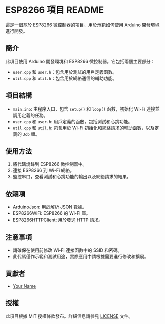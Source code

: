 # ESP8266 項目 README

這是一個基於 ESP8266 微控制器的項目，用於示範如何使用 Arduino 開發環境進行開發。

## 簡介

此項目使用 Arduino 開發環境和 ESP8266 微控制器。它包括兩個主要部分：

- `user.cpp` 和 `user.h`：包含用於測試的用戶定義函數。
- `util.cpp` 和 `util.h`：包含用於網絡通信的輔助功能。

## 項目結構

- `main.ino`: 主程序入口，包含 `setup()` 和 `loop()` 函數，初始化 Wi-Fi 連接並調用定義的任務。
- `user.cpp` 和 `user.h`: 用戶定義的函數，包括測試和心跳功能。
- `util.cpp` 和 `util.h`: 包含用於 Wi-Fi 初始化和網絡請求的輔助函數，以及定義的 `Job` 類。

## 使用方法

1. 將代碼燒錄到 ESP8266 微控制器中。
2. 連接 ESP8266 到 Wi-Fi 網絡。
3. 監控串口，查看測試和心跳功能的輸出以及網絡請求的結果。

## 依賴項

- ArduinoJson: 用於解析 JSON 數據。
- ESP8266WiFi: ESP8266 的 Wi-Fi 庫。
- ESP8266HTTPClient: 用於發送 HTTP 請求。

## 注意事項

- 請確保在使用前修改 Wi-Fi 連接函數中的 SSID 和密碼。
- 此代碼僅作示範和測試用途，實際應用中請根據需要進行修改和擴展。

## 貢獻者

- [Your Name](https://github.com/yourusername)

## 授權

此項目根據 MIT 授權條款發布。詳細信息請參見 [LICENSE](LICENSE) 文件。
